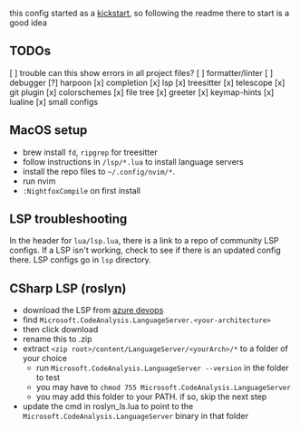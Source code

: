 this config started as a [kickstart](https://github.com/nvim-lua/kickstart.nvim), so following the readme there to start is a good idea

## TODOs
[ ] trouble
    can this show errors in all project files?
[ ] formatter/linter
[ ] debugger
[?] harpoon
[x] completion
[x] lsp
[x] treesitter
[x] telescope
[x] git plugin
[x] colorschemes
[x] file tree
[x] greeter
[x] keymap-hints
[x] lualine
[x] small configs

## MacOS setup
- brew install `fd`, `ripgrep` for treesitter
- follow instructions in `/lsp/*.lua` to install language servers
- install the repo files to `~/.config/nvim/*`.
- run nvim
- `:NightfoxCompile` on first install

## LSP troubleshooting
In the header for `lua/lsp.lua`, there is a link to a repo of community LSP configs. If a LSP isn't working, check to see if there is an updated config there. LSP configs go in `lsp` directory.

## CSharp LSP (roslyn)
- download the LSP from [azure devops](https://dev.azure.com/azure-public/vside/_artifacts/feed/vs-impl)
- find `Microsoft.CodeAnalysis.LanguageServer.<your-architecture>`
- then click download
- rename this to .zip
- extract `<zip root>/content/LanguageServer/<yourArch>/*` to a folder of your choice
    - run `Microsoft.CodeAnalysis.LanguageServer --version` in the folder to test
    - you may have to `chmod 755 Microsoft.CodeAnalysis.LanguageServer`
    - you may add this folder to your PATH. if so, skip the next step
- update the cmd in roslyn_ls.lua to point to the `Microsoft.CodeAnalysis.LanguageServer` binary in that folder

